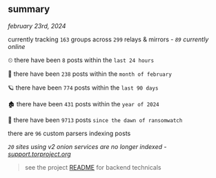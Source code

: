 
## summary
_february 23rd, 2024_

currently tracking `163` groups across `299` relays & mirrors - _`89` currently online_

⏲ there have been `8` posts within the `last 24 hours`

🦈 there have been `238` posts within the `month of february`

🪐 there have been `774` posts within the `last 90 days`

🏚 there have been `431` posts within the `year of 2024`

🦕 there have been `9713` posts `since the dawn of ransomwatch`

there are `96` custom parsers indexing posts

_`20` sites using v2 onion services are no longer indexed - [support.torproject.org](https://support.torproject.org/onionservices/v2-deprecation/)_

> see the project [README](https://github.com/joshhighet/ransomwatch#ransomwatch--) for backend technicals
